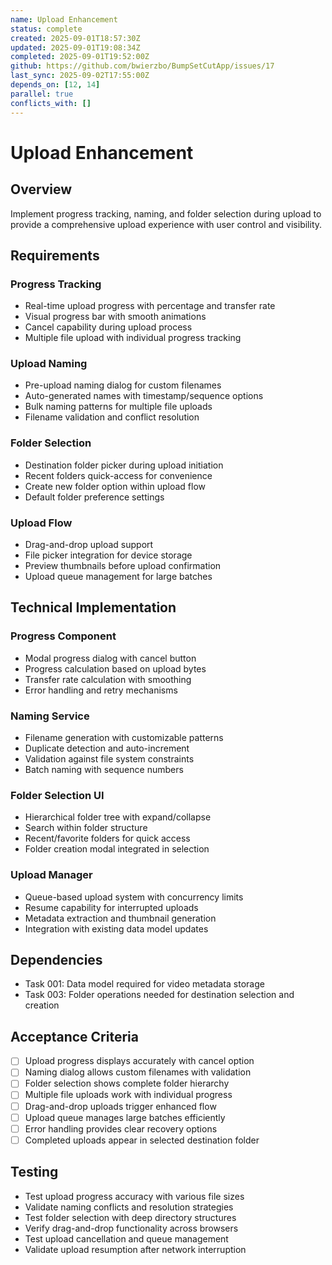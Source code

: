 ```yaml
---
name: Upload Enhancement
status: complete
created: 2025-09-01T18:57:30Z
updated: 2025-09-01T19:08:34Z
completed: 2025-09-01T19:52:00Z
github: https://github.com/bwierzbo/BumpSetCutApp/issues/17
last_sync: 2025-09-02T17:55:00Z
depends_on: [12, 14]
parallel: true
conflicts_with: []
---
```


# Upload Enhancement

## Overview
Implement progress tracking, naming, and folder selection during upload to provide a comprehensive upload experience with user control and visibility.

## Requirements

### Progress Tracking
- Real-time upload progress with percentage and transfer rate
- Visual progress bar with smooth animations
- Cancel capability during upload process
- Multiple file upload with individual progress tracking

### Upload Naming
- Pre-upload naming dialog for custom filenames
- Auto-generated names with timestamp/sequence options
- Bulk naming patterns for multiple file uploads
- Filename validation and conflict resolution

### Folder Selection
- Destination folder picker during upload initiation
- Recent folders quick-access for convenience
- Create new folder option within upload flow
- Default folder preference settings

### Upload Flow
- Drag-and-drop upload support
- File picker integration for device storage
- Preview thumbnails before upload confirmation
- Upload queue management for large batches

## Technical Implementation

### Progress Component
- Modal progress dialog with cancel button
- Progress calculation based on upload bytes
- Transfer rate calculation with smoothing
- Error handling and retry mechanisms

### Naming Service
- Filename generation with customizable patterns
- Duplicate detection and auto-increment
- Validation against file system constraints
- Batch naming with sequence numbers

### Folder Selection UI
- Hierarchical folder tree with expand/collapse
- Search within folder structure
- Recent/favorite folders for quick access
- Folder creation modal integrated in selection

### Upload Manager
- Queue-based upload system with concurrency limits
- Resume capability for interrupted uploads
- Metadata extraction and thumbnail generation
- Integration with existing data model updates

## Dependencies
- Task 001: Data model required for video metadata storage
- Task 003: Folder operations needed for destination selection and creation

## Acceptance Criteria
- [ ] Upload progress displays accurately with cancel option
- [ ] Naming dialog allows custom filenames with validation
- [ ] Folder selection shows complete folder hierarchy
- [ ] Multiple file uploads work with individual progress
- [ ] Drag-and-drop uploads trigger enhanced flow
- [ ] Upload queue manages large batches efficiently
- [ ] Error handling provides clear recovery options
- [ ] Completed uploads appear in selected destination folder

## Testing
- Test upload progress accuracy with various file sizes
- Validate naming conflicts and resolution strategies
- Test folder selection with deep directory structures
- Verify drag-and-drop functionality across browsers
- Test upload cancellation and queue management
- Validate upload resumption after network interruption
